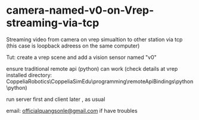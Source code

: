 # camera-named-v0-on-Vrep-streaming-via-tcp

Streaming video from camera on vrep simualtion to other station via tcp (this case is loopback adreess on the same computer)

Tut: create a vrep scene and add a vision sensor named "v0"

ensure traditional remote api (python) can work (check details at vrep installed directory: CoppeliaRobotics\CoppeliaSimEdu\programming\remoteApiBindings\python\python)

run server first and client later , as usual

email: officialquangsonle@gmail.com if have troubles
